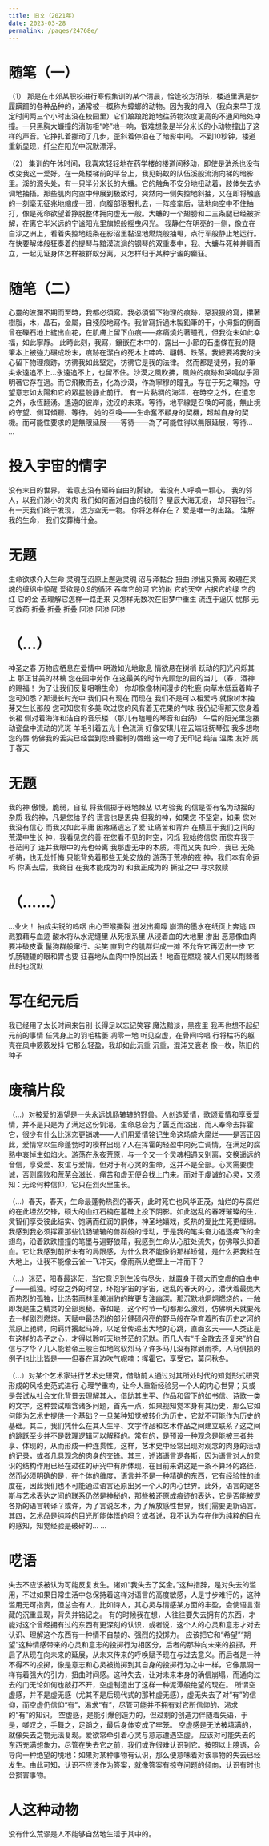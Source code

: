 ```yaml
---
title: 旧文（2021年）
date: 2023-03-28
permalink: /pages/24768e/
---
```

# 随笔（一）

（1） 
 那是在市郊某职校进行寒假集训的某个清晨，恰逢校方消杀，楼道里满是步履蹒跚的各种品种的，通常被一概称为蟑螂的动物。因为我的闯入（我向来早于规定时间两三个小时出没在校园里）它们踉踉跄跄地往药物浓度更高的不通风暗处冲撞。一只黑胸大蠊撞的消防柜“咚”地一响，很难想象是半分米长的小动物撞出了这样的声音。它挣扎着挪动了几步，歪斜着停泊在了暗影中间。
 不到10秒钟，楼道重新显现，纤尘在阳光中沉默漂浮。

（2）
  集训的午休时间，我喜欢轻轻地在药学楼的楼道间移动，即使是消杀也没有改变我这一爱好。在一处楼梯前的平台上，我见蚂蚁的队伍溪般流淌向梯的暗影里。溪的源头处，有一只半分米长的大蠊。它的触角不安分地扭动着，肢体失去协调地抽搐。那些肌肉向空中伸展到极致时，突然向一侧失控地斜抽，又在即将触底的一刻毫无征兆地缩成一团，向腹部狠狠扎去，一阵痉挛后，猛地向空中不住抽打，像是死命欲望着挣脱整体拥向虚无一般。大蠊的一个翅膀和二三条腿已经被拆解，在离它半米远的宁谧阳光里旗帜般摇曳闪光。
  我静伫在明亮的一侧，像立在白沙之洲上，看着失控地线条在影沼里黏湿地燃烧般抽甩，点行军般静止地运行。在快要解体般狂奏着的提琴与黯漠流淌的钢琴的双重奏中，我、大蠊与死神并肩而立，一起见证身体怎样被群蚁分离，又怎样归于某种宁谧的癫狂。

# 随笔（二）

心靈的波瀾不期而至時，我都必須寫。我必須留下物理的痕跡，惡狠狠的寫，攥著樹脂，木，晶石，金屬，自殘般地寫作。我曾寫折過木製鉛筆的干，小拇指的側面曾在礫石地上綻出血花，在肌膚上留下血痕——疼痛燒灼著瞳孔，但我從未如此幸福，如此寧靜。
此時此刻，我寫，鑲嵌在木中的，露出一小節的石墨條在我的隨筆本上被強力碾成粉末，痕跡在潔白的死木上呻吟、翩轉、跌落。我總要將我的決心留下物理痕跡，彷彿我如此堅定，彷彿它是我的法律。
然而都是徒勞，我的筆尖永遠追不上...永遠追不上，也留不住。沙漠之風吹拂，風蝕的痕跡和哭鳴似乎證明著它存在過。而它飛散而去，化為沙漠，作為寧穆的瞳孔，存在于死之環抱，守望意志如太陽和它的眾星般靜止前行。
有一片黏稠的海洋，在時空之外，在遺忘之外，永恆翻湧。遙遠的彼岸，沈沒的未來。等待，地平線是召喚的可能，無止境的守望、側耳傾聽、等待。
她的召喚——生命奮不顧身的契機，超越自身的契機。而可能性要求的是無限延展——等待——為了可能性得以無限延展，等待... ...


# 投入宇宙的情字

没有末日的世界，
若意志没有砸碎自由的脚镣，
若没有人呼唤一颗心，
我的邻人，以我们渺小的灵肉
我们如何面对自由的极刑？
星辰大海无垠，
却只容独行。
有一天我们终于发现，
远方空无一物。
你将怎样存在？
爱是唯一的出路。
注解我的生命，
我们安葬梅什金。


# 无题

生命欲求介入生命
灵魂在沼原上邂逅灵魂
沼与泽黏合 扭曲 渗出又撕离
玫瑰在灵魂的缠绵中惊醒
爱欲是0.9的循环
吞噬它的河 它的树 它的天空
占据它的绿 它的红 它的金
去理解它怎样一路走来
又怎样无数次在旧梦中重生
流连于逼仄 忧郁 无可救药
折叠 折叠 折叠
回渗 回渗 回渗


# （...）

神圣之春
万物应栖息在爱情中
明澈如光地歇息
情欲悬在树梢
跃动的阳光闪烁其上
那正甘美的林檎
您在园中劳作
在这最美的时节光顾您的园的当儿
（春，酒神的赐福！
为了让我们反复咀嚼生命）
你却像像林间漫步的牝鹿
向草木低垂着眸子
您可知悉？那漫长时光中
我们只有现在
而现在 我们不是可以相爱吗
就像树木抽芽又生长那般
您可知您有多美
吹过您的风有着无花果的气味
我仍记得那天您身着长裙
侧对着海洋和洁白的音乐楼
（那儿有瞌睡的琴音和白鸽）
午后的阳光里您拨动瓷盘中流动的光斑
羊毛引着五光十色流淌
好像安琪儿在云端轻抚琴弦
我多想吻您的唇
仿佛我的舌尖已经尝到您蜂蜜制的唇蜡
这一吻了无印记
纯洁 温柔 友好
属于春天

# 无题

我的神
傲慢，脆弱，自私
将我信掷于砾地棘丛
以考验我
的信是否有名为动摇的杂质
我的神，凡是您给予的
谎言也是恩典
但我的神，如果您
不坚定，如果
您对我没有信心
而我又如此平庸
因疼痛遗忘了爱
让痛苦和背弃
在横亘于我们之间的荒漠中生长
神，我看见您的善
在您看不见的时空，闪烁
我始终信您
而您弃我于苍茫间了
连并我眼中的光也带离
我那虚无中的本质，得而又失
如今，我已
无处祈祷，也无处忏悔
只能背负着那些无处安放的
游荡于荒凉的夜
神，我们本有命运吗
你离去后，我终日
在我本能成为的
和我正成为的
撕扯之中
寻求救赎



# （……）

…业火！
抽成尖锐的呜咽
由心至喉撕裂
迸发出癫嚎
崩溃的墨水在纸页上奔逃
四溅狼藉与血迹
酸水将从水泥缝里
从死根系里
从浸着血的大地里
渗出
恶意像血肉要冲破皮囊
鬣狗群般窜行、尖笑
直到它的肌群烂成一摊
不允许它再迈出一步
它饥肠辘辘的眼和胃也要
狂喜地从血肉中挣脱出去！
地面在燃烧
被人们冕以荆棘者
此时也沉默

# 写在纪元后

我已经用了太长时间来告别
长得足以忘记笑容
魔法黯淡，黑夜里
我再也想不起纪元前的事情
任凭身上的羽毛枯萎
凋零一地
听见空虚，在骨间吟唱
行将枯朽的躯壳在风中簌簌发抖
它那么轻盈，我却如此沉重
沉重，混沌又衰老
像一枚，陈旧的种子



# 废稿片段

（…）对被爱的渴望是一头永远饥肠辘辘的野兽。人创造爱情，歌颂爱情和享受爱情，并不是只是为了满足这份饥渴。生命总会为了匮乏而溢出，而人奉命去挥霍它，很少有什么比迷恋更销魂——人们用爱情铭记生命这场盛大腐烂——是否正因此，爱情常以生命蓬勃时的模样出现？人在挥霍的轻盈中向死亡调情，在满足的腐熟中哀悼生如焰火。游荡在永夜荒原，与一个又一个灵魂相遇又别离，交换遥远的音信，享受爱、友谊与爱情。但对于有心灵的生命，这并不是全部。心灵需要虔诚，否则腐败和荒芜会滋长，痛苦和虚无便会找上门来。而对于虔诚的心灵，又须知：无论何种信仰，它只在烈火里生长。

（…）春天，春天，生命最蓬勃热烈的春天，此时死亡也风华正茂，灿烂的与腐烂的在此坦然交锋，硕大的血红石楠在墓碑上投下阴影。如此迷乱的春呀璀璨的生，灵智们享受彼此结实、饱满而红润的胴体，神圣地嬉戏，炙热的爱比生死更缠绵。我感到我必须挥霍那些饥肠辘辘的兽群般的悸动，于是我的笔尖奋力追逐疾飞的金翅鸟，沿着跌跌撞撞的笔墨与遍野狼藉，我感到生命从心脏处流失，仿佛喉头抑着血。它让我感到前所未有的局限感，为什么我不能像豹那样矫健，是什么把我栓在大地上，让我不能像云雀一飞冲天，像雨燕从绝壁上一冲而下？

（…）迷茫，阳春最迷茫，当它意识到生没有尽头，就置身于硕大而空虚的自由中了——孤独。时空之外的时空，环抱宇宙的宇宙，迷乱的春天的心，潜伏着最庞大而热烈的孤独，比热带雨林里美洲豹的眸更专注幽深。那沉默地炯炯燃烧的，一触即发是生之精灵的全部奥秘。春如是，这个时节一切都那么激烈，仿佛明天就要死去一样剧烈燃烧。天赋中最热烈的部分健硕闪亮的野马般在孕育着所有历史之河的荒原上驰骋，向羁绊撂起马蹄，以足音传递出大地的心跳，直面玄天——人类正是有这样的赤子之心，才得以聆听天地苍茫的沉默。而几人有“千金散去还复来”的自信与才华？几人能若帝王般自如地驾驭烈马？许多马儿没有撑到雨季，人马俱损的例子也比比皆是——但春在耳边吹气呢喃：挥霍它，享受它，莫问秋冬。

 （…）对某个艺术家进行艺术史研究，借助前人通过对其所处时代的知觉形式研究形成的风格史范式进行 心理学重构，让今人重新经验另一个人的内心世界；又或是尝试从社会文化背景去理解其人，借助其生平、作品和留下的如书信、诗歌一类的文字。这种尝试暗含诸多问题，首先一点，如果视知觉本身有其历史，那么它如何能为艺术史提供一个基础？一旦某种知觉被转化为历史，它就不可能作为历史的基础。其二，我们凭什么在其人生平、文字作品和艺术作品之间建立联系？这之间的跳跃至少并不是数理逻辑可以解释的。常有的，是预设一种观念是能被三者共享、体现的，从而形成一种连贯性。这样，艺术史中经常出现对观念的肉身的活动的记录，或者几具观念的肉身的交锋。其三，述诸语言逻各斯，因为语言对人的意识的结构作用已经在过往的研究中有所体现，在目前来讲这是一条不算坏的路径，然而必须明确的是，在个体的维度，语言并不是一种精确的东西，它有经验性的维度在，因此我们也不可能通过语言还原出另一个人的内心世界。此外，语言的逻各斯与艺术表达之间的联系仍然是神秘的，那些被还原成痕迹的表达，它是否能被逻各斯的语言转译？或许，为了言说艺术，为了解放感性世界，我们需要更新语言。其四，艺术品是纯粹的目光所能体悟的吗？或者说，我不认为存在作为纯粹的目光的感知，知觉经验是破碎的... ...


# 呓语

  失去不应该被认为可能反复发生。诸如“我失去了奖金。”这种措辞，是对失去的滥用，不过如果日常生活中总保持着这样对语言的高度敏感，人是寸步难行的，这种滥用无可指责，但总会有人，比如诗人，其心灵与情感某方面的丰盈，会使语言潜藏的沉重显现，背负并铭记之。
  有的时候我在想，人往往要失去拥有的东西，才能对这个曾经拥有过的东西有更深刻的认识，或者说，这个人的心灵和意志才对去认识、理解这个东西有一种情不自禁的、强烈的投掷力。
  应该把它和“希望”“期望”这种情感带来的心灵和意志的投掷行为相区分，后者的那种向未来的投掷，开启了从现在向未来的延展，从未来传来的呼唤赋予现在与过去意义。而后者是一种不得不的投掷，像是意志和心灵被抛掷到其自身的投掷行为之中一样，它像黑洞一样有着强大的引力，扭曲时间感。这种失去，让对未来本身的确信崩塌，而通向过去的门无论如何也敲打不开，空虚制造出了这样一种泥潭般绝望的现在。
  所谓空虚感，并不是虚无感（尤其不是后现代式的那种虚无感），虚无失去了对“有”的信仰，而空虚仍信仰“有”，渴求“有”，尽管可能并不拥有对它所信仰的、渴求的“有”的知识。
  空虚感，是能引爆创造力的，但过剩的创造力伴随着失语，于是，嗟叹之，手舞之，足蹈之，最后身体变成了牢笼。
  空虚感是无法被填满的，就像失去之物无法复现。爱欲常牵引着心灵与意志遭遇空虚。
  应该对可能失去的东西充满想象力，尽管在失去它之前，我们或许很难认识到它。按照以上臆语，会导向一种绝望的境地：如果对某种事物有认识，那么便意味着对该事物的失去已经发生。由此可知，认识不应该作为答案，就像答案有掠夺问题的倾向，认识有时也会损害事物。

# 人这种动物 
  没有什么荒谬是人不能够自然地生活于其中的。









